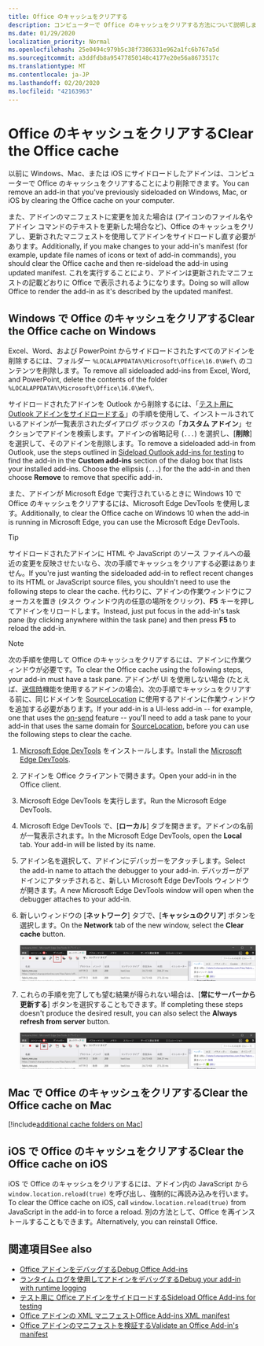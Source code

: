 ```yaml
---
title: Office のキャッシュをクリアする
description: コンピューターで Office のキャッシュをクリアする方法について説明します。
ms.date: 01/29/2020
localization_priority: Normal
ms.openlocfilehash: 25e0494c979b5c38f7386331e962a1fc6b767a5d
ms.sourcegitcommit: a3ddfdb8a95477850148c4177e20e56a8673517c
ms.translationtype: MT
ms.contentlocale: ja-JP
ms.lasthandoff: 02/20/2020
ms.locfileid: "42163963"
---
```

# <a name="clear-the-office-cache"></a><span data-ttu-id="06c12-103">Office のキャッシュをクリアする</span><span class="sxs-lookup"><span data-stu-id="06c12-103">Clear the Office cache</span></span>

<span data-ttu-id="06c12-104">以前に Windows、Mac、または iOS にサイドロードしたアドインは、コンピューターで Office のキャッシュをクリアすることにより削除できます。</span><span class="sxs-lookup"><span data-stu-id="06c12-104">You can remove an add-in that you've previously sideloaded on Windows, Mac, or iOS by clearing the Office cache on your computer.</span></span>

<span data-ttu-id="06c12-105">また、アドインのマニフェストに変更を加えた場合は (アイコンのファイル名やアドイン コマンドのテキストを更新した場合など)、Office のキャッシュをクリアし、更新されたマニフェストを使用してアドインをサイドロードし直す必要があります。</span><span class="sxs-lookup"><span data-stu-id="06c12-105">Additionally, if you make changes to your add-in's manifest (for example, update file names of icons or text of add-in commands), you should clear the Office cache and then re-sideload the add-in using updated manifest.</span></span> <span data-ttu-id="06c12-106">これを実行することにより、アドインは更新されたマニフェストの記載どおりに Office で表示されるようになります。</span><span class="sxs-lookup"><span data-stu-id="06c12-106">Doing so will allow Office to render the add-in as it's described by the updated manifest.</span></span>

## <a name="clear-the-office-cache-on-windows"></a><span data-ttu-id="06c12-107">Windows で Office のキャッシュをクリアする</span><span class="sxs-lookup"><span data-stu-id="06c12-107">Clear the Office cache on Windows</span></span>

<span data-ttu-id="06c12-108">Excel、Word、および PowerPoint からサイドロードされたすべてのアドインを削除するには、フォルダー `%LOCALAPPDATA%\Microsoft\Office\16.0\Wef\` のコンテンツを削除します。</span><span class="sxs-lookup"><span data-stu-id="06c12-108">To remove all sideloaded add-ins from Excel, Word, and PowerPoint, delete the contents of the folder `%LOCALAPPDATA%\Microsoft\Office\16.0\Wef\`.</span></span>

<span data-ttu-id="06c12-109">サイドロードされたアドインを Outlook から削除するには、「[テスト用に Outlook アドインをサイドロードする](../outlook/sideload-outlook-add-ins-for-testing.md)」の手順を使用して、インストールされているアドインが一覧表示されたダイアログ ボックスの「**カスタム アドイン**」セクションでアドインを検索します。アドインの省略記号 (`...`) を選択し、[**削除**] を選択して、そのアドインを削除します。</span><span class="sxs-lookup"><span data-stu-id="06c12-109">To remove a sideloaded add-in from Outlook, use the steps outlined in [Sideload Outlook add-ins for testing](../outlook/sideload-outlook-add-ins-for-testing.md) to find the add-in in the **Custom add-ins** section of the dialog box that lists your installed add-ins. Choose the ellipsis (`...`) for the the add-in and then choose **Remove** to remove that specific add-in.</span></span>

<span data-ttu-id="06c12-110">また、アドインが Microsoft Edge で実行されているときに Windows 10 で Office のキャッシュをクリアするには、Microsoft Edge DevTools を使用します。</span><span class="sxs-lookup"><span data-stu-id="06c12-110">Additionally, to clear the Office cache on Windows 10 when the add-in is running in Microsoft Edge, you can use the Microsoft Edge DevTools.</span></span>

> [!TIP]
> <span data-ttu-id="06c12-111">サイドロードされたアドインに HTML や JavaScript のソース ファイルへの最近の変更を反映させたいなら、次の手順でキャッシュをクリアする必要はありません。</span><span class="sxs-lookup"><span data-stu-id="06c12-111">If you're just wanting the sideloaded add-in to reflect recent changes to its HTML or JavaScript source files, you shouldn't need to use the following steps to clear the cache.</span></span> <span data-ttu-id="06c12-112">代わりに、アドインの作業ウィンドウにフォーカスを置き (タスク ウィンドウ内の任意の場所をクリック)、**F5** キーを押してアドインをリロードします。</span><span class="sxs-lookup"><span data-stu-id="06c12-112">Instead, just put focus in the add-in's task pane (by clicking anywhere within the task pane) and then press **F5** to reload the add-in.</span></span>

> [!NOTE]
> <span data-ttu-id="06c12-113">次の手順を使用して Office のキャッシュをクリアするには、アドインに作業ウィンドウが必要です。</span><span class="sxs-lookup"><span data-stu-id="06c12-113">To clear the Office cache using the following steps, your add-in must have a task pane.</span></span> <span data-ttu-id="06c12-114">アドインが UI を使用しない場合 (たとえば、[送信時](../outlook/outlook-on-send-addins.md)機能を使用するアドインの場合)、次の手順でキャッシュをクリアする前に、同じドメインを [SourceLocation](../reference/manifest/sourcelocation.md) に使用するアドインに作業ウィンドウを追加する必要があります。</span><span class="sxs-lookup"><span data-stu-id="06c12-114">If your add-in is a UI-less add-in -- for example, one that uses the [on-send](../outlook/outlook-on-send-addins.md) feature -- you'll need to add a task pane to your add-in that uses the same domain for [SourceLocation](../reference/manifest/sourcelocation.md), before you can use the following steps to clear the cache.</span></span>

1. <span data-ttu-id="06c12-115">[Microsoft Edge DevTools](https://www.microsoft.com/p/microsoft-edge-devtools-preview/9mzbfrmz0mnj) をインストールします。</span><span class="sxs-lookup"><span data-stu-id="06c12-115">Install the [Microsoft Edge DevTools](https://www.microsoft.com/p/microsoft-edge-devtools-preview/9mzbfrmz0mnj).</span></span>

2. <span data-ttu-id="06c12-116">アドインを Office クライアントで開きます。</span><span class="sxs-lookup"><span data-stu-id="06c12-116">Open your add-in in the Office client.</span></span>

3. <span data-ttu-id="06c12-117">Microsoft Edge DevTools を実行します。</span><span class="sxs-lookup"><span data-stu-id="06c12-117">Run the Microsoft Edge DevTools.</span></span>

4. <span data-ttu-id="06c12-118">Microsoft Edge DevTools で、[**ローカル**] タブを開きます。アドインの名前が一覧表示されます。</span><span class="sxs-lookup"><span data-stu-id="06c12-118">In the Microsoft Edge DevTools, open the **Local** tab. Your add-in will be listed by its name.</span></span>

5. <span data-ttu-id="06c12-119">アドイン名を選択して、アドインにデバッガーをアタッチします。</span><span class="sxs-lookup"><span data-stu-id="06c12-119">Select the add-in name to attach the debugger to your add-in.</span></span> <span data-ttu-id="06c12-120">デバッガーがアドインにアタッチされると、新しい Microsoft Edge DevTools ウィンドウが開きます。</span><span class="sxs-lookup"><span data-stu-id="06c12-120">A new Microsoft Edge DevTools window will open when the debugger attaches to your add-in.</span></span>

6. <span data-ttu-id="06c12-121">新しいウィンドウの [**ネットワーク**] タブで、[**キャッシュのクリア**] ボタンを選択します。</span><span class="sxs-lookup"><span data-stu-id="06c12-121">On the **Network** tab of the new window, select the **Clear cache** button.</span></span>

    ![[キャッシュのクリア] ボタンが強調表示された Microsoft Edge DevTools のスクリーンショット](../images/edge-devtools-clear-cache.png)

7. <span data-ttu-id="06c12-123">これらの手順を完了しても望む結果が得られない場合は、[**常にサーバーから更新する**] ボタンを選択することもできます。</span><span class="sxs-lookup"><span data-stu-id="06c12-123">If completing these steps doesn't produce the desired result, you can also select the **Always refresh from server** button.</span></span>

    ![[常にサーバーから更新する] ボタンが強調表示された Microsoft Edge DevTools のスクリーンショット](../images/edge-devtools-refresh-from-server.png)

## <a name="clear-the-office-cache-on-mac"></a><span data-ttu-id="06c12-125">Mac で Office のキャッシュをクリアする</span><span class="sxs-lookup"><span data-stu-id="06c12-125">Clear the Office cache on Mac</span></span>

[!include[additional cache folders on Mac](../includes/mac-cache-folders.md)]

## <a name="clear-the-office-cache-on-ios"></a><span data-ttu-id="06c12-126">iOS で Office のキャッシュをクリアする</span><span class="sxs-lookup"><span data-stu-id="06c12-126">Clear the Office cache on iOS</span></span>

<span data-ttu-id="06c12-127">iOS で Office のキャッシュをクリアするには、アドイン内の JavaScript から `window.location.reload(true)` を呼び出し、強制的に再読み込みを行います。</span><span class="sxs-lookup"><span data-stu-id="06c12-127">To clear the Office cache on iOS, call `window.location.reload(true)` from JavaScript in the add-in to force a reload.</span></span> <span data-ttu-id="06c12-128">別の方法として、Office を再インストールすることもできます。</span><span class="sxs-lookup"><span data-stu-id="06c12-128">Alternatively, you can reinstall Office.</span></span>

## <a name="see-also"></a><span data-ttu-id="06c12-129">関連項目</span><span class="sxs-lookup"><span data-stu-id="06c12-129">See also</span></span>

- [<span data-ttu-id="06c12-130">Office アドインをデバッグする</span><span class="sxs-lookup"><span data-stu-id="06c12-130">Debug Office Add-ins</span></span>](debug-add-ins-using-f12-developer-tools-on-windows-10.md)
- [<span data-ttu-id="06c12-131">ランタイム ログを使用してアドインをデバッグする</span><span class="sxs-lookup"><span data-stu-id="06c12-131">Debug your add-in with runtime logging</span></span>](runtime-logging.md)
- [<span data-ttu-id="06c12-132">テスト用に Office アドインをサイドロードする</span><span class="sxs-lookup"><span data-stu-id="06c12-132">Sideload Office Add-ins for testing</span></span>](sideload-office-add-ins-for-testing.md)
- [<span data-ttu-id="06c12-133">Office アドインの XML マニフェスト</span><span class="sxs-lookup"><span data-stu-id="06c12-133">Office Add-ins XML manifest</span></span>](../develop/add-in-manifests.md)
- [<span data-ttu-id="06c12-134">Office アドインのマニフェストを検証する</span><span class="sxs-lookup"><span data-stu-id="06c12-134">Validate an Office Add-in's manifest</span></span>](troubleshoot-manifest.md)
